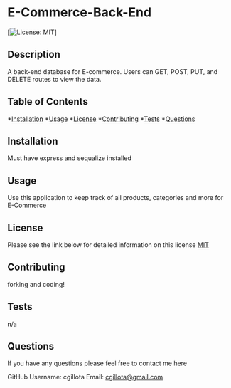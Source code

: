 # E-Commerce-Back-End 
   [![License: MIT](https://img.shields.io/badge/License-MIT-yellow.svg)]

  ## Description
   
  A back-end database for E-commerce. Users can GET, POST, PUT, and DELETE routes to view the data.  

  ## Table of Contents
  *[Installation](#installation)
  *[Usage](#usage)
  *[License](#license)
  *[Contributing](#contributing)
  *[Tests](#tests)
  *[Questions](#questions)

  ## Installation
 
  Must have express and sequalize installed

  ## Usage
  
  Use this application to keep track of all products, categories and more for E-Commerce

  ## License 

  Please see the link below for detailed information on this license
  [MIT](https://opensource.org/licenses/MIT)

  ## Contributing
  
  forking and coding! 

  ## Tests
  
  n/a

  ## Questions 

  If you have any questions please feel free to contact me here  

  GitHub Username: cgillota
  Email: cgillota@gmail.com


